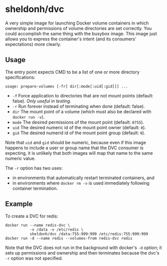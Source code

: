 # sheldonh/dvc

A very simple image for launching Docker volume containers in which ownership and permissions of volume directories are set correctly.
You could accomplish the same thing with the busybox image.
This image just allows you to express the container's intent (and its consumers' expectations) more clearly.

## Usage

The entry point expects CMD to be a list of one or more directory specifications:

```
usage: prepare-volumes [-fr] dir[:mode[:uid[:gid]]] ...
```

* `-f` Force application to directories that are not mount points (default: false). _Only useful in testing._
* `-r` Run forever instead of terminating when done (default: false).
* `dir` The mount point of a volume (which must also be declared with `docker run -v`).
* `mode` The desired permissions of the mount point (default: `0755`).
* `uid` The desired numeric id of the mount point owner (default: `0`).
* `gid` The desired numerid id of the mount point group (default: `0`).

Note that `uid` and `gid` should be numeric, because even if this image happens to include a user or group name that the DVC consumer is expecting,
it is unlikely that both images will map that name to the same numeric value.

The `-r` option has two uses:

* in environments that automatically restart terminated containers, and
* in environments where `docker rm -v` is used immediately following container termination.

## Example

To create a DVC for redis:

```
docker run --name redis-dvc \
           -v /data -v /etc/redis \
           sheldonh/dvc /data:755:999:999 /etc/redis:755:999:999
docker run -d --name redis --volumes-from redis-dvc redis
```

Note that the DVC does not run in the background with docker's `-d` option;
it sets up permissions and ownership and then terminates because the dvc's `-r` option was not specified.
